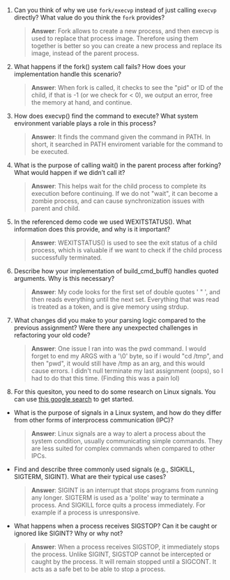 1. Can you think of why we use `fork/execvp` instead of just calling `execvp` directly? What value do you think the `fork` provides?

    > **Answer**:  Fork allows to create a new process, and then execvp is used to replace that process image. Therefore using them together is better so you can create a new process and replace its image, instead of the parent process.

2. What happens if the fork() system call fails? How does your implementation handle this scenario?

    > **Answer**:  When fork is called, it checks to see the "pid" or ID of the child, if that is -1 (or we check for < 0), we output an error, free the memory at hand, and continue.

3. How does execvp() find the command to execute? What system environment variable plays a role in this process?

    > **Answer**:  It finds the command given the command in PATH. In short, it searched in PATH enviroment variable for the command to be executed.

4. What is the purpose of calling wait() in the parent process after forking? What would happen if we didn’t call it?

    > **Answer**: This helps wait for the child process to complete its execution before continuing. If we do not "wait", it can become a zombie process, and can cause synchronization issues with parent and child.

5. In the referenced demo code we used WEXITSTATUS(). What information does this provide, and why is it important?

    > **Answer**:  WEXITSTATUS() is used to see the exit status of a child process, which is valuable if we want to check if the child process successfully terminated.

6. Describe how your implementation of build_cmd_buff() handles quoted arguments. Why is this necessary?

    > **Answer**:  My code looks for the first set of double quotes ' " ', and then reads everything until the next set. Everything that was read is treated as a token, and is give memory using strdup.

7. What changes did you make to your parsing logic compared to the previous assignment? Were there any unexpected challenges in refactoring your old code?

    > **Answer**:  One issue I ran into was the pwd command. I would forget to end my ARGS with a '\0' byte, so if i would "cd /tmp", and then "pwd", it would still have /tmp as an arg, and this would cause errors. I didn't null terminate my last assignment (oops), so I had to do that this time. (Finding this was a pain lol)

8. For this quesiton, you need to do some research on Linux signals. You can use [this google search](https://www.google.com/search?q=Linux+signals+overview+site%3Aman7.org+OR+site%3Alinux.die.net+OR+site%3Atldp.org&oq=Linux+signals+overview+site%3Aman7.org+OR+site%3Alinux.die.net+OR+site%3Atldp.org&gs_lcrp=EgZjaHJvbWUyBggAEEUYOdIBBzc2MGowajeoAgCwAgA&sourceid=chrome&ie=UTF-8) to get started.

- What is the purpose of signals in a Linux system, and how do they differ from other forms of interprocess communication (IPC)?

    > **Answer**:  Linux signals are a way to alert a process about the system condition, usually communicating simple commands. They are less suited for complex commands when compared to other IPCs.

- Find and describe three commonly used signals (e.g., SIGKILL, SIGTERM, SIGINT). What are their typical use cases?

    > **Answer**:  SIGINT is an interrupt that stops programs from running any longer. SIGTERM is used as a 'polite' way to terminate a process. And SIGKILL force quits a process immediately. For example if a process is unresponsive.

- What happens when a process receives SIGSTOP? Can it be caught or ignored like SIGINT? Why or why not?

    > **Answer**:  When a process receives SIGSTOP, it immediately stops the process. Unlike SIGINT, SIGSTOP cannot be intercepted or caught by the process. It will remain stopped until a SIGCONT. It acts as a safe bet to be able to stop a process.
